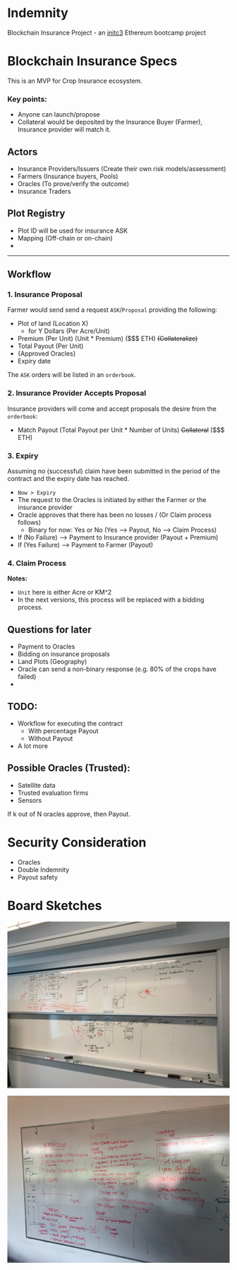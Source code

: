 # Indemnity
Blockchain Insurance Project - an [initc3](https://www.initc3.org/events/2019-06-10-IC3-Blockchain-Boot-Camp.html) Ethereum bootcamp project


# Blockchain Insurance Specs

This is an MVP for Crop Insurance ecosystem.

### Key points:
- Anyone can launch/propose
- Collateral would be deposited by the Insurance Buyer (Farmer), Insurance provider will match it. 

## Actors
- Insurance Providers/Issuers (Create their own risk models/assessment)
- Farmers (Insurance buyers, Pools)
- Oracles (To prove/verify the outcome)
- Insurance Traders

## Plot Registry
- Plot ID will be used for insurance ASK
- Mapping (Off-chain or on-chain)
- 
-------------------------------

## Workflow


### 1. Insurance Proposal
Farmer would send send a request `ASK`/`Proposal` providing the following:
  - Plot of land (Location X)
    - for Y Dollars (Per Acre/Unit)
  - Premium (Per Unit) (Unit * Premium) ($$$ ETH) ~~(Collateralize)~~
  - Total Payout (Per Unit)
  - {Approved Oracles}
  - Expiry date

The `ASK` orders will be listed in an `orderbook`. 

### 2. Insurance Provider Accepts Proposal
Insurance providers will come and accept proposals the desire from the `orderbook`: 
  - Match Payout (Total Payout per Unit * Number of Units) ~~Collateral~~ ($$$ ETH)


### 3. Expiry
Assuming no (successful) claim have been submitted in the period of the contract and the expiry date has reached.
  - `Now > Expiry`
  - The request to the Oracles is initiated by either the Farmer or the insurance provider
  - Oracle approves that there has been no losses / (Or Claim process follows)
    - Binary for now: Yes or No (Yes --> Payout, No --> Claim Process)
  - If (No Failure) --> Payment to Insurance provider (Payout + Premium)
  - If (Yes Failure) --> Payment to Farmer (Payout)


### 4. Claim Process




**Notes:**
- `Unit` here is either Acre or KM^2
- In the next versions, this process will be replaced with a bidding process.



## Questions for later
- Payment to Oracles
- Bidding on insurance proposals
- Land Plots (Geography)
- Oracle can send a non-binary response (e.g. 80% of the crops have failed)
- 

## TODO:
- Workflow for executing the contract
  - With percentage Payout
  - Without Payout
- A lot more


## Possible Oracles (Trusted):
- Satellite data
- Trusted evaluation firms
- Sensors

If k out of N oracles approve, then Payout. 




# Security Consideration
- Oracles 
- Double Indemnity
- Payout safety



# Board Sketches
![Board V 0.0.1](assets/img/board-1.jpg "Board V 0.0.1")

![Board V 0.0.2](assets/img/board-2.jpg "Board V 0.0.2")





